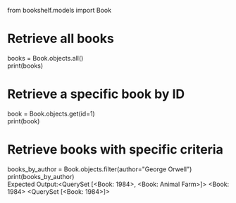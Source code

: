 from bookshelf.models import Book  

# Retrieve all books  
books = Book.objects.all()  
print(books)  

# Retrieve a specific book by ID  
book = Book.objects.get(id=1)  
print(book)  

# Retrieve books with specific criteria  
books_by_author = Book.objects.filter(author="George Orwell")  
print(books_by_author)  
Expected Output:<QuerySet [<Book: 1984>, <Book: Animal Farm>]>
<Book: 1984>
<QuerySet [<Book: 1984>]>


